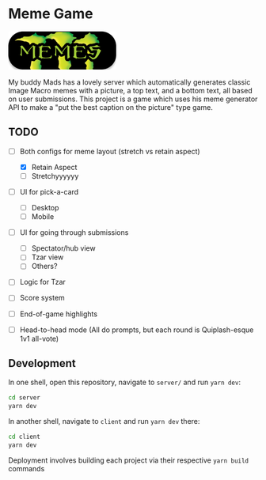 # Meme Game

![Banner image](docs/banner.png)

My buddy Mads has a lovely server which automatically generates classic Image Macro memes with a picture, a top text, and a bottom text, all based on user submissions.
This project is a game which uses his meme generator API to make a "put the best caption on the picture" type game.

## TODO

- [ ] Both configs for meme layout (stretch vs retain aspect)
  - [x] Retain Aspect
  - [ ] Stretchyyyyyy
- [ ] UI for pick-a-card
  - [ ] Desktop
  - [ ] Mobile
- [ ] UI for going through submissions
  - [ ] Spectator/hub view
  - [ ] Tzar view
  - [ ] Others?
- [ ] Logic for Tzar
- [ ] Score system
- [ ] End-of-game highlights

- [ ] Head-to-head mode (All do prompts, but each round is Quiplash-esque 1v1 all-vote)

## Development

In one shell, open this repository, navigate to `server/` and run `yarn dev`:

```sh
cd server
yarn dev
```

In another shell, navigate to `client` and run `yarn dev` there:

```sh
cd client
yarn dev
```

Deployment involves building each project via their respective `yarn build` commands

